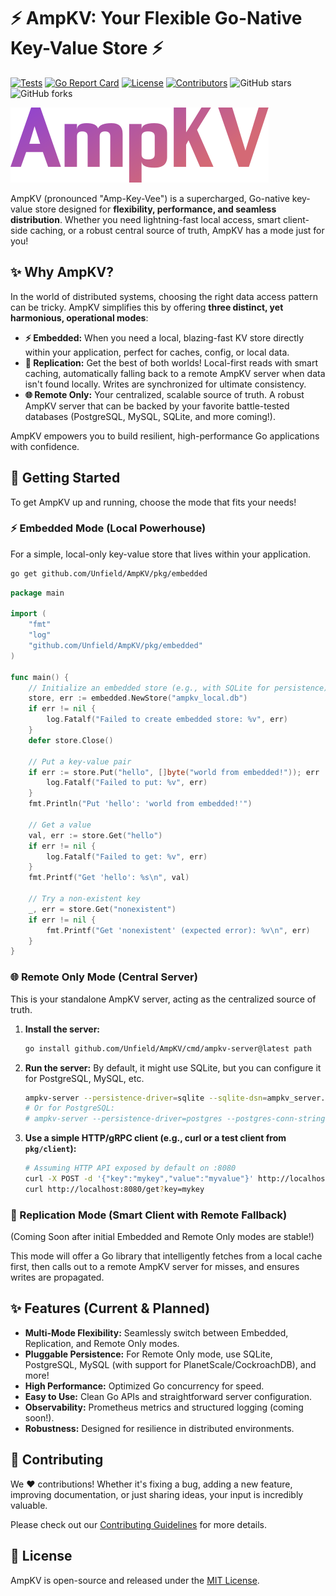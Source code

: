 # ⚡ AmpKV: Your Flexible Go-Native Key-Value Store ⚡

[![Tests](https://github.com/Unfield/AmpKV/actions/workflows/go-tests-ci.yml/badge.svg)](https://github.com/Unfield/AmpKV/actions/workflows/go-tests-ci.yml)
[![Go Report Card](https://goreportcard.com/badge/github.com/Unfield/AmpKV)](https://goreportcard.com/report/github.com/Unfield/AmpKV)
[![License](https://img.shields.io/badge/License-MIT-blue.svg)](https://opensource.org/licenses/MIT)
[![Contributors](https://img.shields.io/github/contributors/Unfield/AmpKV.svg)](https://github.com/Unfield/AmpKV/graphs/contributors)
![GitHub stars](https://img.shields.io/github/stars/Unfield/AmpKV.svg?style=social&label=Stars)
![GitHub forks](https://img.shields.io/github/forks/Unfield/AmpKV.svg?style=social&label=Fork)

![AmpKV Banner](https://raw.githubusercontent.com/Unfield/AmpKV/main/public/initial_logo.svg)

AmpKV (pronounced "Amp-Key-Vee") is a supercharged, Go-native key-value store designed for **flexibility, performance, and seamless distribution**. Whether you need lightning-fast local access, smart client-side caching, or a robust central source of truth, AmpKV has a mode just for you!

## ✨ Why AmpKV?

In the world of distributed systems, choosing the right data access pattern can be tricky. AmpKV simplifies this by offering **three distinct, yet harmonious, operational modes**:

- **⚡ Embedded:** When you need a local, blazing-fast KV store directly within your application, perfect for caches, config, or local data.
- **🔗 Replication:** Get the best of both worlds! Local-first reads with smart caching, automatically falling back to a remote AmpKV server when data isn't found locally. Writes are synchronized for ultimate consistency.
- **🌐 Remote Only:** Your centralized, scalable source of truth. A robust AmpKV server that can be backed by your favorite battle-tested databases (PostgreSQL, MySQL, SQLite, and more coming!).

AmpKV empowers you to build resilient, high-performance Go applications with confidence.

## 🚀 Getting Started

To get AmpKV up and running, choose the mode that fits your needs!

### ⚡ Embedded Mode (Local Powerhouse)

For a simple, local-only key-value store that lives within your application.

```bash
go get github.com/Unfield/AmpKV/pkg/embedded
```

```go
package main

import (
	"fmt"
	"log"
	"github.com/Unfield/AmpKV/pkg/embedded"
)

func main() {
	// Initialize an embedded store (e.g., with SQLite for persistence)
	store, err := embedded.NewStore("ampkv_local.db")
	if err != nil {
		log.Fatalf("Failed to create embedded store: %v", err)
	}
	defer store.Close()

	// Put a key-value pair
	if err := store.Put("hello", []byte("world from embedded!")); err != nil {
		log.Fatalf("Failed to put: %v", err)
	}
	fmt.Println("Put 'hello': 'world from embedded!'")

	// Get a value
	val, err := store.Get("hello")
	if err != nil {
		log.Fatalf("Failed to get: %v", err)
	}
	fmt.Printf("Get 'hello': %s\n", val)

	// Try a non-existent key
	_, err = store.Get("nonexistent")
	if err != nil {
		fmt.Printf("Get 'nonexistent' (expected error): %v\n", err)
	}
}
```

### 🌐 Remote Only Mode (Central Server)

This is your standalone AmpKV server, acting as the centralized source of truth.

1.  **Install the server:**
    ```bash
    go install github.com/Unfield/AmpKV/cmd/ampkv-server@latest path
    ```
2.  **Run the server:**
    By default, it might use SQLite, but you can configure it for PostgreSQL, MySQL, etc.
    ```bash
    ampkv-server --persistence-driver=sqlite --sqlite-dsn=ampkv_server.db
    # Or for PostgreSQL:
    # ampkv-server --persistence-driver=postgres --postgres-conn-string="host=localhost user=ampkv dbname=ampkv sslmode=disable password=ampkv"
    ```
3.  **Use a simple HTTP/gRPC client (e.g., curl or a test client from `pkg/client`):**
    ```bash
    # Assuming HTTP API exposed by default on :8080
    curl -X POST -d '{"key":"mykey","value":"myvalue"}' http://localhost:8080/put
    curl http://localhost:8080/get?key=mykey
    ```

### 🔗 Replication Mode (Smart Client with Remote Fallback)

(Coming Soon after initial Embedded and Remote Only modes are stable!)

This mode will offer a Go library that intelligently fetches from a local cache first, then calls out to a remote AmpKV server for misses, and ensures writes are propagated.

## ✨ Features (Current & Planned)

- **Multi-Mode Flexibility:** Seamlessly switch between Embedded, Replication, and Remote Only modes.
- **Pluggable Persistence:** For Remote Only mode, use SQLite, PostgreSQL, MySQL (with support for PlanetScale/CockroachDB), and more!
- **High Performance:** Optimized Go concurrency for speed.
- **Easy to Use:** Clean Go APIs and straightforward server configuration.
- **Observability:** Prometheus metrics and structured logging (coming soon!).
- **Robustness:** Designed for resilience in distributed environments.

## 🤝 Contributing

We ❤️ contributions! Whether it's fixing a bug, adding a new feature, improving documentation, or just sharing ideas, your input is incredibly valuable.

Please check out our [Contributing Guidelines](CONTRIBUTING.md) for more details.

## 📄 License

AmpKV is open-source and released under the [MIT License](LICENSE).
